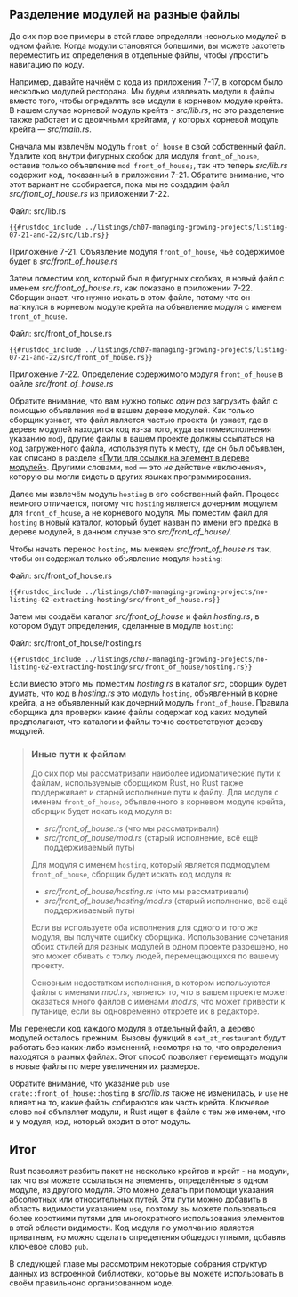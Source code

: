 ## Разделение модулей на разные файлы

До сих пор все примеры в этой главе определяли несколько модулей в одном файле. Когда модули становятся большими, вы можете захотеть переместить их определения в отдельные файлы, чтобы упростить навигацию по коду.

Например, давайте начнём с кода из приложения 7-17, в котором было несколько модулей ресторана. Мы будем извлекать модули в файлы вместо того, чтобы определять все модули в корневом модуле крейта. В нашем случае корневой модуль крейта - *src/lib.rs*, но это разделение также работает и с двоичными крейтами, у которых корневой модуль крейта — *src/main.rs*.

Сначала мы извлечём модуль `front_of_house` в свой собственный файл. Удалите код внутри фигурных скобок для модуля `front_of_house`, оставив только объявление `mod front_of_house;`, так что теперь *src/lib.rs* содержит код, показанный в приложении 7-21. Обратите внимание, что этот вариант не ссобирается, пока мы не создадим файл *src/front_of_house.rs* из приложении 7-22.

<span class="filename">Файл: src/lib.rs</span>

```rust,ignore,does_not_compile
{{#rustdoc_include ../listings/ch07-managing-growing-projects/listing-07-21-and-22/src/lib.rs}}
```

<span class="caption">Приложение 7-21. Объявление модуля <code>front_of_house</code>, чьё содержимое будет в <em>src/front_of_house.rs</em></span>

Затем поместим код, который был в фигурных скобках, в новый файл с именем *src/front_of_house.rs*, как показано в приложении 7-22. Сборщик знает, что нужно искать в этом файле, потому что он наткнулся в корневом модуле крейта на объявление модуля с именем `front_of_house`.

<span class="filename">Файл: src/front_of_house.rs</span>

```rust,ignore
{{#rustdoc_include ../listings/ch07-managing-growing-projects/listing-07-21-and-22/src/front_of_house.rs}}
```

<span class="caption">Приложение 7-22. Определение содержимого модуля <code>front_of_house</code> в файле <em>src/front_of_house.rs</em></span>

Обратите внимание, что вам нужно только *один раз* загрузить файл с помощью объявления `mod` в вашем дереве модулей. Как только сборщик узнает, что файл является частью проекта (и узнает, где в дереве модулей находится код из-за того, куда вы помеисполнения указанию `mod`), другие файлы в вашем проекте должны ссылаться на код загруженного файла, используя путь к месту, где он был объявлен, как описано в разделе [«Пути для ссылки на элемент в дереве модулей»]<!-- ignore -->. Другими словами, `mod` — это *не* действие «включения», которую вы могли видеть в других языках программирования.

Далее мы извлечём модуль `hosting` в его собственный файл. Процесс немного отличается, потому что `hosting` является дочерним модулем для `front_of_house`, а не корневого модуля. Мы поместим файл для `hosting` в новый каталог, который будет назван по имени его предка в дереве модулей, в данном случае это *src/front_of_house/*.

Чтобы начать перенос `hosting`, мы меняем *src/front_of_house.rs* так, чтобы он содержал только объявление модуля `hosting`:

<span class="filename">Файл: src/front_of_house.rs</span>

```rust,ignore
{{#rustdoc_include ../listings/ch07-managing-growing-projects/no-listing-02-extracting-hosting/src/front_of_house.rs}}
```

Затем мы создаём каталог *src/front_of_house* и файл *hosting.rs*, в котором будут  определения, сделанные в модуле `hosting`:

<span class="filename">Файл: src/front_of_house/hosting.rs</span>

```rust,ignore
{{#rustdoc_include ../listings/ch07-managing-growing-projects/no-listing-02-extracting-hosting/src/front_of_house/hosting.rs}}
```

Если вместо этого мы поместим *hosting.rs* в каталог *src*, сборщик будет думать, что код в *hosting.rs* это модуль `hosting`, объявленный в корне крейта, а не объявленный как дочерний модуль `front_of_house`. Правила сборщика для проверки какие файлы содержат код каких модулей предполагают, что каталоги и файлы точно соответствуют дереву модулей.

> ### Иные пути к файлам
>
> До сих пор мы рассматривали наиболее идиоматические пути к файлам, используемые сборщиком Rust, но Rust также поддерживает и старый исполнение пути к файлу. Для модуля с именем `front_of_house`, объявленного в корневом модуле крейта, сборщик будет искать код модуля в:
>
> - *src/front_of_house.rs* (что мы рассматривали)
> - *src/front_of_house/mod.rs* (старый исполнение, всё ещё поддерживаемый путь)
>
> Для модуля с именем `hosting`, который является подмодулем `front_of_house`, сборщик будет искать код модуля в:
>
> - *src/front_of_house/hosting.rs* (что мы рассматривали)
> - *src/front_of_house/hosting/mod.rs* (старый исполнение, всё ещё поддерживаемый путь)
>
> Если вы используете оба исполнения для одного и того же модуля, вы получите ошибку сборщика. Использование сочетания обоих стилей для разных модулей в одном проекте разрешено, но это может сбивать с толку людей, перемещающихся по вашему проекту.
>
> Основным недостатком исполнения, в котором используются файлы с именами *mod.rs*, является то, что в вашем проекте может оказаться много файлов с именами *mod.rs*, что может привести к путанице, если вы одновременно откроете их в редакторе.

Мы перенесли код каждого модуля в отдельный файл, а дерево модулей осталось прежним. Вызовы функций в `eat_at_restaurant` будут работать без каких-либо изменений, несмотря на то, что определения находятся в разных файлах. Этот способ позволяет перемещать модули в новые файлы по мере увеличения их размеров.

Обратите внимание, что указание `pub use crate::front_of_house::hosting` в *src/lib.rs* также не изменилась, и `use` не влияет на то, какие файлы собираются как часть крейта. Ключевое слово `mod` объявляет модули, и Rust ищет в файле с тем же именем, что и у модуля, код, который входит в этот модуль.

## Итог

Rust позволяет разбить пакет на несколько крейтов и крейт - на модули, так что вы можете ссылаться на элементы, определённые в одном модуле, из другого модуля. Это можно делать при помощи указания абсолютных или относительных путей. Эти пути можно добавить в область видимости указанием `use`, поэтому вы можете пользоваться более короткими путями для многократного использования элементов в этой области видимости. Код модуля по умолчанию является приватным, но можно сделать определения общедоступными, добавив ключевое слово `pub`.

В следующей главе мы рассмотрим некоторые собрания структур данных из встроенной библиотеки, которые вы можете использовать в своём правильноно организованном коде.


[«Пути для ссылки на элемент в дереве модулей»]: ch07-03-paths-for-referring-to-an-item-in-the-module-tree.html